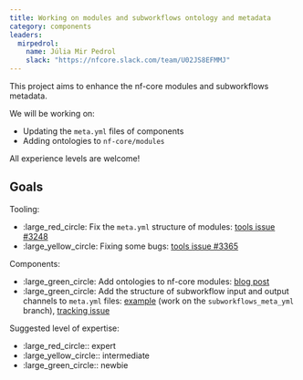 ```yaml
---
title: Working on modules and subworkflows ontology and metadata
category: components
leaders:
  mirpedrol:
    name: Júlia Mir Pedrol
    slack: "https://nfcore.slack.com/team/U02JS8EFMMJ"
---
```


This project aims to enhance the nf-core modules and subworkflows metadata.

We will be working on:
- Updating the `meta.yml` files of components
- Adding ontologies to `nf-core/modules`

All experience levels are welcome!

## Goals

Tooling:

- :large_red_circle: Fix the `meta.yml` structure of modules: [tools issue #3248](https://github.com/nf-core/tools/issues/3248)
- :large_yellow_circle: Fixing some bugs: [tools issue #3365](https://github.com/nf-core/tools/issues/3363)


Components:

- :large_green_circle: Add ontologies to nf-core modules: [blog post](https://nf-co.re/blog/2025/modules-ontology)
- :large_green_circle: Add the structure of subworkflow input and output channels to `meta.yml` files: [example](https://github.com/nf-core/modules/blob/subworkflows_meta_yml/subworkflows/nf-core/bam_cnv_wisecondorx/meta.yml) (work on the `subworkflows_meta_yml` branch), [tracking issue](https://github.com/nf-core/modules/issues/6737)

Suggested level of expertise:
- :large_red_circle:: expert
- :large_yellow_circle:: intermediate
- :large_green_circle:: newbie